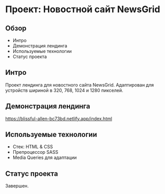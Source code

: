 # Проект: Новостной сайт NewsGrid
## Обзор
- Интро
- Демонстрация лендинга
- Используемые технологии
- Статус проекта

## Интро
Проект лендинга для новостного сайта NewsGrid. Адаптирован для устройств шириной в 320, 768, 1024 и 1280 пикселей.

## Демонстрация лендинга
https://blissful-allen-bc73bd.netlify.app/index.html

## Используемые технологии
- Стек: HTML & CSS
- Препроцессор SASS
- Media Queries для адаптации

## Статус проекта
Завершен.
